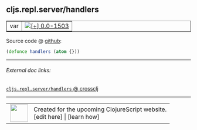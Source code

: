 ## cljs.repl.server/handlers



 <table border="1">
<tr>
<td>var</td>
<td><a href="https://github.com/cljsinfo/cljs-api-docs/tree/0.0-1503"><img valign="middle" alt="[+] 0.0-1503" title="Added in 0.0-1503" src="https://img.shields.io/badge/+-0.0--1503-lightgrey.svg"></a> </td>
</tr>
</table>









Source code @ [github](https://github.com/clojure/clojurescript/blob/r1885/src/clj/cljs/repl/server.clj#L44):

```clj
(defonce handlers (atom {}))
```

<!--
Repo - tag - source tree - lines:

 <pre>
clojurescript @ r1885
└── src
    └── clj
        └── cljs
            └── repl
                └── <ins>[server.clj:44](https://github.com/clojure/clojurescript/blob/r1885/src/clj/cljs/repl/server.clj#L44)</ins>
</pre>

-->

---



###### External doc links:

[`cljs.repl.server/handlers` @ crossclj](http://crossclj.info/fun/cljs.repl.server/handlers.html)<br>

---

 <table>
<tr><td>
<img valign="middle" align="right" width="48px" src="http://i.imgur.com/Hi20huC.png">
</td><td>
Created for the upcoming ClojureScript website.<br>
[edit here] | [learn how]
</td></tr></table>

[edit here]:https://github.com/cljsinfo/cljs-api-docs/blob/master/cljsdoc/cljs.repl.server/handlers.cljsdoc
[learn how]:https://github.com/cljsinfo/cljs-api-docs/wiki/cljsdoc-files

<!--

This information was too distracting to show to readers, but I'll leave it
commented here since it is helpful to:

- pretty-print the data used to generate this document
- and show how to retrieve that data



The API data for this symbol:

```clj
{:ns "cljs.repl.server",
 :name "handlers",
 :type "var",
 :source {:code "(defonce handlers (atom {}))",
          :title "Source code",
          :repo "clojurescript",
          :tag "r1885",
          :filename "src/clj/cljs/repl/server.clj",
          :lines [44]},
 :full-name "cljs.repl.server/handlers",
 :full-name-encode "cljs.repl.server/handlers",
 :history [["+" "0.0-1503"]]}

```

Retrieve the API data for this symbol:

```clj
;; from Clojure REPL
(require '[clojure.edn :as edn])
(-> (slurp "https://raw.githubusercontent.com/cljsinfo/cljs-api-docs/catalog/cljs-api.edn")
    (edn/read-string)
    (get-in [:symbols "cljs.repl.server/handlers"]))
```

-->

